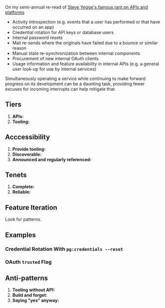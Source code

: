 On my semi-annual re-read of [Steve Yegge's famous rant on APIs and platforms](https://plus.google.com/+RipRowan/posts/eVeouesvaVX)

* Activity introspection (e.g. events that a user has performed or that have occurred on an app)
* Credential rotation for API keys or database users
* Internal password resets
* Mail re-sends where the originals have failed due to a bounce or similar reason
* Manual state re-synchronization between internal components
* Procurement of new internal OAuth clients
* Usage information and feature availability in internal APIs (e.g. a general user look-up for use by internal services)

Simultaneously operating a service while continuing to make forward progress on its development can be a daunting task, providing fewer excuses for incoming interrupts can help mitigate that.

## Tiers

1. **APIs:**
2. **Tooling:**

## Acccessibility

1. **Provide tooling:**
2. **Discoverable:**
3. **Announced and regularly referenced:**

## Tenets

1. **Complete:**
2. **Reliable:**

## Feature Iteration

Look for patterns.

## Examples

### Credential Rotation With `pg:credentials --reset`

### OAuth `trusted` Flag

## Anti-patterns

1. **Tooling without API:**
2. **Build and forget:**
3. **Saying "yes" anyway:**
